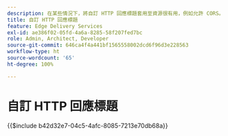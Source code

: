 ```yaml
---
description: 在某些情況下，將自訂 HTTP 回應標題套用至資源很有用，例如允許 CORS。如果要指定標題，請在 Sharepoint 或 Google 磁碟機中您網站的 `/.helix` 資料夾內建立一個 Excel 活頁簿或 Google Sheets 活頁簿；在 SharePoint 名為 `headers.xlsx` 或在 Google 磁碟機中名為 `headers`。
title: 自訂 HTTP 回應標題
feature: Edge Delivery Services
exl-id: ae386f02-05fd-4a6a-8285-58f207fed7bc
role: Admin, Architect, Developer
source-git-commit: 646ca4f4a441bf1565558002dcd6f96d3e228563
workflow-type: ht
source-wordcount: '65'
ht-degree: 100%

---
```


# 自訂 HTTP 回應標題

{{$include b42d32e7-04c5-4afc-8085-7213e70db68a}}
